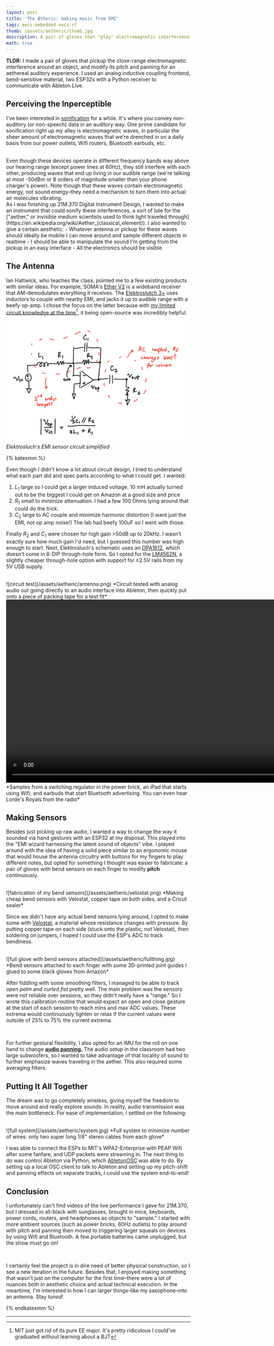 ```yaml
---
layout: post
title: 'The Ætheric: making music from EMI'
tags: eecs:embedded eecs:rf
thumb: /assets/aetheric/thumb.jpg
description: A pair of gloves that "play" electromagnetic interference by hovering over everyday objects
math: true
---
```


**TLDR:** I made a pair of gloves that pickup the close-range electromagnetic interference around an object, and modify its pitch and panning for an aethereal auditory experience. I used an analog inductive coupling frontend, bend-sensitive material, two ESP32s with a Python receiver to communicate with Ableton Live.

## Perceiving the Inperceptible

I've been interested in [sonification](https://en.wikipedia.org/wiki/Sonification) for a while. It's where you convey non-auditory (or non-speech) data in an auditory way. One prime candidate for sonification right up my alley is electromagnetic waves, in particular the sheer amount of electromagnetic waves that we're drenched in on a daily basis from our power outlets, Wifi routers, Bluetooth earbuds, etc. 

<br/>
Even though these devices operate in different frequency bands way above our hearing range (except power lines at 60Hz), they still interfere with each other, producing waves that end up living in our audible range (we're talking at most -50dBm or 8 orders of magnitude smaller than your phone charger's power). Note though that these waves contain electromagnetic energy, not sound energy–they need a mechanism to turn them into actual air molecules vibrating.

<br/>
As I was finishing up 21M.370 Digital Instrument Design, I wanted to make an instrument that could sonify these interferences, a sort of lute for the ["aether," or invisible medium scientists used to think light traveled through](https://en.wikipedia.org/wiki/Aether_(classical_element)). I also wanted to give a certain aesthetic:
- Whatever antenna or pickup for these waves should ideally be mobile I can move around and sample different objects in realtime
- I should be able to manipulate the sound I'm getting from the pickup in an easy interface
- All the electronics should be visible

## The Antenna

Ian Hattwick, who teaches the class, pointed me to a few existing products with similar ideas. For example, SOMA's [Ether V2](https://somasynths.com/ether_demo/) is a wideband receiver that AM-demodulates everything it receives. The [Elektroslutch 3+](https://store.lom.audio/products/elektrosluch-3?variant=4542168268832) uses inductors to couple with nearby EMI, and jacks it up to audible range with a beefy op-amp. I chose the focus on the latter because with <a href="#fn:rant" class="footnote">my limited circuit knowledge at the time</a>[^rant], it being open-source was incredibly helpful.

![elektrosluch EMI sensor circuit](/assets/aetheric/circuit.jpg)
*Elektrosluch's EMI sensor circuit simplified*
<br />

{% katexmm %}

Even though I didn't know a lot about circuit design, I tried to understand what each part did and spec parts according to what I could get. I wanted:
1. $L_1$ large so I could get a larger induced voltage. 10 mH actually turned out to be the biggest I could get on Amazon at a good size and price
2. $R_1$ small to minimize attenuation. I had a few 100 Ohms lying around that could do the trick.
3. $C_2$ large to AC couple and minimize harmonic distortion (I want just the EMI, not op amp noise!) The lab had beefy 100uF so I went with those.

Finally $R_2$ and $C_1$ were chosen for high gain >50dB up to 20kHz. I wasn't exactly sure how much gain I'd need, but I guessed this number was high enough to start. Next, Elektrosluch's schematic uses an [OPA1612](https://www.ti.com/product/OPA1612#order-quality), which doesn't come in 8-DIP through-hole form. So I opted for the [LM4562N](https://www.ti.com/product/LM4562), a slightly cheaper through-hole option with support for ±2.5V rails from my 5V USB supply.

<br />
![circuit test](/assets/aetheric/antenna.png)
*Circuit tested with analog audio out going directly to an audio interface into Ableton, then quickly put onto a piece of packing tape for a test fit*
<br />
<video height="500px" center  controls>
  <source src="/assets/aetheric/demo.mp4" type="video/mp4">
</video>
<br/>
*Samples from a switching regulator in the power brick, an iPad that starts using Wifi, and earbuds that start Bluetooth advertising. You can even hear Lorde's Royals from the radio*
<br/>

## Making Sensors

Besides just picking up raw audio, I wanted a way to change the way it sounded via hand gestures with an ESP32 at my disposal. This played into the "EMI wizard harnessing the latent sound of objects" vibe. I played around with the idea of having a solid piece similar to an ergonomic mouse that would house the antenna circuitry with buttons for my fingers to play different notes, but opted for something I thought was easier to fabricate: a pair of gloves with bend sensors on each finger to modify **pitch** continuously.

<br/>
![fabrication of my bend sensors](/assets/aetheric/velostat.png)
*Making cheap bend sensors with Velostat, copper tape on both sides, and a Cricut sealer*
<br/>

Since we didn't have any actual bend sensors lying around, I opted to make some with [Velostat](https://en.wikipedia.org/wiki/Velostat), a material whose resistance changes with pressure. By putting copper tape on each side (stuck onto the plastic, not Velostat), then soldering on jumpers, I hoped I could use the ESP's ADC to track bendiness.

<br/>
![full glove with bend sensors attached](/assets/aetheric/fullthing.jpg)
*Bend sensors attached to each finger with some 3D-printed joint guides I glued to some black gloves from Amazon*
<br/>

After fiddling with some smoothing filters, I managed to be able to track *open palm* and *curled fist* pretty well. The main problem was the sensors were not reliable over sessions, so they didn't really have a "range." So I wrote this calibration routine that would expect an open and close gesture at the start of each session to reach mins and max ADC values. These extrema would continuously tighten or relax if the current values were outside of $25\%$ to $75\%$ the current extrema.

<br />

For further gestural flexibility, I also opted for an IMU for the roll on one hand to change [**audio panning.**](https://en.wikipedia.org/wiki/Panning_(audio)) The audio setup in the classroom had two large subwoofers, so I wanted to take advantage of that locality of sound to further emphasize waves traveling in the aether. This also required some averaging filters.

## Putting It All Together

The dream was to go completely wireless, giving myself the freedom to move around and really explore sounds. In reality, audio transmission was the main bottleneck. For ease of implementation, I settled on the following:

<br/>
![full system](/assets/aetheric/system.jpg)
*Full system to minimize number of wires: only two super long 1/8" stereo cables from each glove*
<br/>

I was able to connect the ESPs to MIT's WPA2-Enterprise with PEAP Wifi after some fanfare, and UDP packets were streaming in. The next thing to do was control Ableton via Python, which [AbletonOSC](https://github.com/ideoforms/AbletonOSC/tree/master) was able to do. By setting up a local OSC client to talk to Ableton and setting up my pitch-shift and panning effects on separate tracks, I could use the system end-to-end! 
<br />

## Conclusion

I unfortunately can't find videos of the live performance I gave for 21M.370, but I dressed in all-black with sunglasses, brought in mice, keyboards, power cords, routers, and headphones as objects to "sample." I started with more ambient sources (such as power bricks, 60Hz outlets) to play around with pitch and panning then moved to triggering larger squeals on devices by using Wifi and Bluetooth. A few portable batteries came unplugged, but the show must go on!

<br/>

I certainly feel the project is in dire need of better physical construction, so I see a new iteration in the future. Besides that, I enjoyed making something that wasn't just on the computer for the first time–there were a lot of nuances both in aesthetic choice and actual technical execution. In the meantime, I'm interested in how I can larger things–like my saxophone–into an antenna. Stay *tuned*!


{% endkatexmm %}

---

[^rant]: MIT just got rid of its pure EE major. It's pretty ridiculous I could've graduated without learning about a BJT


